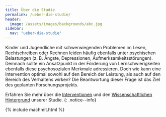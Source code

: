 ```yaml
---
title: Über die Studie
permalink: /ueber-die-studie/
header:
  image: /assets/images/backgrounds/abc.jpg
sidebar:
  nav: "ueber-die-studie"
---
```


Kinder und Jugendliche mit schwerwiegenden Problemen im Lesen, Rechtschreiben oder Rechnen leiden häufig ebenfalls unter psychischen Belastungen (z. B. Ängste, Depressionen, Aufmerksamkeitsstörungen).
Demnach sollte ein Ansatzpunkt in der Förderung von Lernschwierigkeiten ebenfalls diese psychosozialen Merkmale adressieren.
Doch wie kann eine Intervention optimal sowohl auf den Bereich der Leistung, als auch auf den Bereich des Verhaltens wirken?
Die Beantwortung dieser Frage ist das Ziel des geplanten Forschungsprojekts.

Erfahren Sie mehr über die [Interventionen](interventionen/) und den [Wissenschaftlichen Hintergrund](wissenschaftlicher-hintergrund/) unserer Studie.
{: .notice--info}

{% include machmit.html %}
